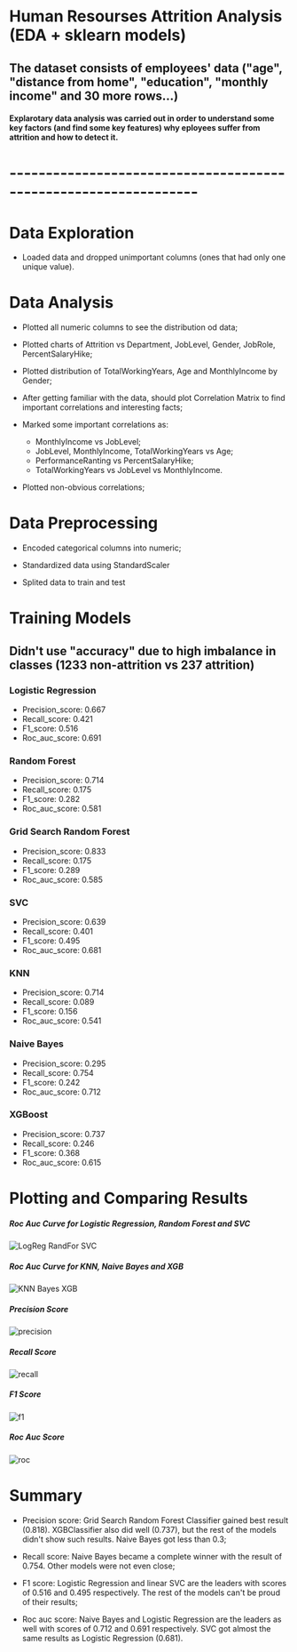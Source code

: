 # Human Resourses Attrition Analysis (EDA + sklearn models)

## The dataset consists of employees' data ("age", "distance from home", "education", "monthly income" and 30 more rows...)

#### Explarotary data analysis was carried out in order to understand some key factors (and find some key features) why eployees suffer from attrition and how to detect it. 

# ----------------------------------------------------------------

# Data Exploration

* Loaded data and dropped unimportant columns (ones that had only one unique value).

# Data Analysis 

* Plotted all numeric columns to see the distribution od data;

* Plotted charts of Attrition vs Department, JobLevel, Gender, JobRole, PercentSalaryHike;

* Plotted distribution of TotalWorkingYears, Age and MonthlyIncome by Gender;

* After getting familiar with the data, should plot Correlation Matrix to find important correlations and interesting facts;

* Marked some important correlations as:
	 * MonthlyIncome vs JobLevel;
	 * JobLevel, MonthlyIncome, TotalWorkingYears vs Age;
	 * PerformanceRanting vs PercentSalaryHike;
	 * TotalWorkingYears vs JobLevel vs MonthlyIncome.

* Plotted non-obvious correlations;

# Data Preprocessing

* Encoded categorical columns into numeric;

* Standardized data using StandardScaler

* Splited data to train and test

# Training Models
## Didn't use "accuracy" due to high imbalance in classes (1233 non-attrition vs 237 attrition)

### Logistic Regression 
* Precision_score: 0.667
* Recall_score: 0.421
* F1_score: 0.516
* Roc_auc_score: 0.691

### Random Forest
* Precision_score: 0.714
* Recall_score: 0.175
* F1_score: 0.282
* Roc_auc_score: 0.581

### Grid Search Random Forest
* Precision_score: 0.833
* Recall_score: 0.175
* F1_score: 0.289
* Roc_auc_score: 0.585

### SVC
* Precision_score: 0.639
* Recall_score: 0.401
* F1_score: 0.495
* Roc_auc_score: 0.681

### KNN
* Precision_score: 0.714
* Recall_score: 0.089
* F1_score: 0.156
* Roc_auc_score: 0.541

### Naive Bayes
* Precision_score: 0.295
* Recall_score: 0.754 
* F1_score: 0.242
* Roc_auc_score: 0.712

### XGBoost
* Precision_score: 0.737
* Recall_score: 0.246
* F1_score: 0.368
* Roc_auc_score: 0.615

# Plotting and Comparing Results

##### Roc Auc Curve for Logistic Regression, Random Forest and SVC
![LogReg RandFor SVC](img/LogReg_RandFor_SVC.png)

##### Roc Auc Curve for KNN, Naive Bayes and XGB
![KNN Bayes XGB](img/KNN_Bayes_XGB.png)

##### Precision Score
![precision](img/Precesion.png)

##### Recall Score 
![recall](img/Recall.png)

##### F1 Score
![f1](img/F1.png)

##### Roc Auc Score
![roc](img/Roc_auc.png)

# Summary

* Precision score: Grid Search Random Forest Classifier gained best result (0.818). XGBClassifier also did well (0.737), but the rest of the models didn't show such results. Naive Bayes got less than 0.3;

* Recall score: Naive Bayes became a complete winner with the result of 0.754. Other models were not even close;

* F1 score: Logistic Regression and linear SVC are the leaders with scores of 0.516 and 0.495 respectively. The rest of the models can't be proud of their results;

* Roc auc score: Naive Bayes and Logistic Regression are the leaders as well with scores of 0.712 and 0.691 respectively. SVC got almost the same results as Logistic Regression (0.681).